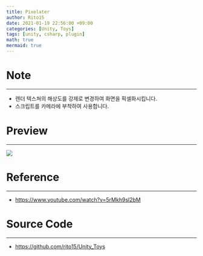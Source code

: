 ```yaml
---
title: Pixelater
author: Rito15
date: 2021-01-19 22:56:00 +09:00
categories: [Unity, Toys]
tags: [unity, csharp, plugin]
math: true
mermaid: true
---
```


# Note
---
- 렌더 텍스쳐의 해상도를 강제로 변경하여 화면을 픽셀화시킵니다.
- 스크립트를 카메라에 부착하여 사용합니다.


# Preview
---
![](https://user-images.githubusercontent.com/42164422/105009217-90b31780-5a7d-11eb-8feb-bf1062c91286.gif)


# Reference
---
- <https://www.youtube.com/watch?v=5rMkh9sl2bM>


# Source Code
---
- <https://github.com/rito15/Unity_Toys>
